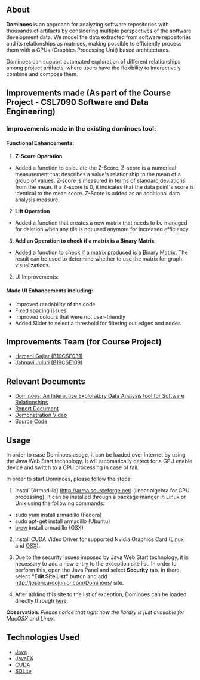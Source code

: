 ## About

**Dominoes** is an approach for analyzing software repositories with thousands of artifacts by considering multiple perspectives of the software development data. We model the data extracted from software repositories and its relationships as matrices, making possible to efficiently process them with a GPUs (Graphics Processing Unit) based architectures.

Dominoes can support automated exploration of different relationships among project artifacts, where users have the flexibility to interactively combine and compose them.

## Improvements made (As part of the Course Project - CSL7090 Software and Data Engineering)

### Improvements made in the existing dominoes tool:

#### Functional Enhancements:

1. **Z-Score Operation** 
- Added a function to calculate the Z-Score. Z-score is a numerical measurement that describes a value's relationship to the mean of a group of values. Z-score is measured in terms of standard deviations from the mean. If a Z-score is 0, it indicates that the data point's score is identical to the mean score. Z-Score is added as an additional data analysis measure.

2. **Lift Operation**
- Added a function that creates a new matrix that needs to be managed for deletion when any tile is not used anymore for increased efficiency. 

3. **Add an Operation to check if a matrix is a Binary Matrix**
- Added a function to check if a matrix produced is a Binary Matrix. The result can be used to determine whether to use the matrix for graph visualizations.


2. UI Improvements:

#### Made UI Enhancements including:
- Improved readability of the code
- Fixed spacing issues
- Improved colours that were not user-friendly
- Added Slider to select a threshold for filtering out edges and nodes


## Improvements Team (for Course Project)

* [Hemani Gajjar (B19CSE031)](https://github.com/hemani-gajjar)
* [Jahnavi Juluri (B19CSE109)](https://github.com/jahnavi1111)

## Relevant Documents

* [Dominoes: An Interactive Exploratory Data Analysis tool for Software Relationships](https://ieeexplore.ieee.org/document/9072287/)
* [Report Document](https://docs.google.com/document/d/1qaXYQ5A21LkntA0s2qrfMEcMrE0EDUvu_Vn9H2Ac1Q4/edit?usp=sharing)
* [Demonstration Video](https://github.com/hemani-gajjar/improved-dominoes)
* [Source Code](https://github.com/hemani-gajjar/improved-dominoes)

## Usage

In order to ease Dominoes usage, it can be loaded over internet by using the Java Web Start technology. It will automatically detect for a GPU enable device and switch to a CPU processing in case of fail. 

In order to start Dominoes, please follow the steps:

1. Install [Armadillo] (http://arma.sourceforge.net) (linear algebra for CPU processing). It can be installed through a package manger in Linux or Unix using the following commands:

* sudo yum install armadillo (Fedora)
* sudo apt-get install armadillo (Ubuntu)
* [brew](https://github.com/Homebrew/install) install armadillo (OSX)

2. Install CUDA Video Driver for supported Nvidia Graphics Card ([Linux](https://developer.nvidia.com/cuda-downloads) and [OSX](http://www.nvidia.com/object/mac-driver-archive.html)). 

3. Due to the security issues imposed by Java Web Start technology, it is necessary to add a new entry to the exception site list. In order to perform this, open the Java Panel and select **Security** tab. In there, select **"Edit Site List"** button and add http://josericardojunior.com/Dominoes/ site.

4. After adding this site to the list of exception, Dominoes can be loaded directly through [here](http://josericardojunior.com/Dominoes/Dominoes.jnlp).

**Observation**: *Please notice that right now the library is just available for MacOSX and Linux.*

## Technologies Used

* [Java](http://java.com)
* [JavaFX](http://docs.oracle.com/javafx/)
* [CUDA](http://www.nvidia.com/object/cuda_home_new.html)
* [SQLite](http://www.sqlite.org)
